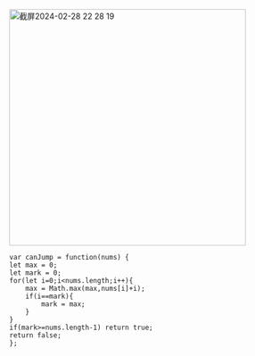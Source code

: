 <img width="424" alt="截屏2024-02-28 22 28 19" src="https://github.com/xkong-study/gucheng_algorithm/assets/100473178/9a54e5a4-c8bb-4453-9404-f15329697c2a">

```code
var canJump = function(nums) {
let max = 0;
let mark = 0;
for(let i=0;i<nums.length;i++){
    max = Math.max(max,nums[i]+i);
    if(i==mark){
        mark = max;
    }
}
if(mark>=nums.length-1) return true;
return false;
};
```

